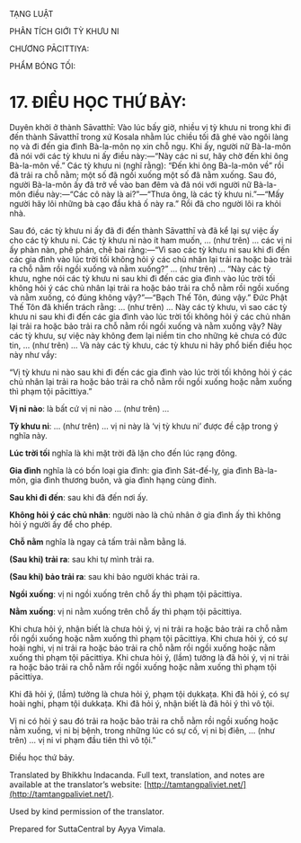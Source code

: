  

TẠNG LUẬT

PHÂN TÍCH GIỚI TỲ KHƯU NI

CHƯƠNG PĀCITTIYA:

PHẨM BÓNG TỐI:

# 17\. ĐIỀU HỌC THỨ BẢY:

Duyên khởi ở thành Sāvatthī: Vào lúc bấy giờ, nhiều vị tỳ khưu ni trong khi đi đến thành Sāvatthī trong xứ Kosala nhằm lúc chiều tối đã ghé vào ngôi làng nọ và đi đến gia đình Bà-la-môn nọ xin chỗ ngụ. Khi ấy, người nữ Bà-la-môn đã nói với các tỳ khưu ni ấy điều này:—“Này các ni sư, hãy chờ đến khi ông Bà-la-môn về.” Các tỳ khưu ni (nghĩ rằng): “Đến khi ông Bà-la-môn về” rồi đã trải ra chỗ nằm; một số đã ngồi xuống một số đã nằm xuống. Sau đó, người Bà-la-môn ấy đã trở về vào ban đêm và đã nói với người nữ Bà-la-môn điều này:—“Các cô này là ai?”—“Thưa ông, là các tỳ khưu ni.”—“Mấy người hãy lôi những bà cạo đầu khả ố này ra.” Rồi đã cho người lôi ra khỏi nhà.

Sau đó, các tỳ khưu ni ấy đã đi đến thành Sāvatthī và đã kể lại sự việc ấy cho các tỳ khưu ni. Các tỳ khưu ni nào ít ham muốn, … (như trên) … các vị ni ấy phàn nàn, phê phán, chê bai rằng:—“Vì sao các tỳ khưu ni sau khi đi đến các gia đình vào lúc trời tối không hỏi ý các chủ nhân lại trải ra hoặc bảo trải ra chỗ nằm rồi ngồi xuống và nằm xuống?” … (như trên) … “Này các tỳ khưu, nghe nói các tỳ khưu ni sau khi đi đến các gia đình vào lúc trời tối không hỏi ý các chủ nhân lại trải ra hoặc bảo trải ra chỗ nằm rồi ngồi xuống và nằm xuống, có đúng không vậy?”—“Bạch Thế Tôn, đúng vậy.” Đức Phật Thế Tôn đã khiển trách rằng: … (như trên) … Này các tỳ khưu, vì sao các tỳ khưu ni sau khi đi đến các gia đình vào lúc trời tối không hỏi ý các chủ nhân lại trải ra hoặc bảo trải ra chỗ nằm rồi ngồi xuống và nằm xuống vậy? Này các tỳ khưu, sự việc này không đem lại niềm tin cho những kẻ chưa có đức tin, … (như trên) … Và này các tỳ khưu, các tỳ khưu ni hãy phổ biến điều học này như vầy:

“Vị tỳ khưu ni nào sau khi đi đến các gia đình vào lúc trời tối không hỏi ý các chủ nhân lại trải ra hoặc bảo trải ra chỗ nằm rồi ngồi xuống hoặc nằm xuống thì phạm tội pācittiya.”

**Vị ni nào**: là bất cứ vị ni nào … (như trên) …

**Tỳ khưu ni**: … (như trên) … vị ni này là ‘vị tỳ khưu ni’ được đề cập trong ý nghĩa này.

**Lúc trời tối** nghĩa là khi mặt trời đã lặn cho đến lúc rạng đông.

**Gia đình** nghĩa là có bốn loại gia đình: gia đình Sát-đế-lỵ, gia đình Bà-la-môn, gia đình thương buôn, và gia đình hạng cùng đinh.

**Sau khi đi đến**: sau khi đã đến nơi ấy.

**Không hỏi ý các chủ nhân**: người nào là chủ nhân ở gia đình ấy thì không hỏi ý người ấy để cho phép.

**Chỗ nằm** nghĩa là ngay cả tấm trải nằm bằng lá.

**(Sau khi) trải ra**: sau khi tự mình trải ra.

**(Sau khi) bảo trải ra**: sau khi bảo người khác trải ra.

**Ngồi xuống**: vị ni ngồi xuống trên chỗ ấy thì phạm tội pācittiya.

**Nằm xuống**: vị ni nằm xuống trên chỗ ấy thì phạm tội pācittiya.

Khi chưa hỏi ý, nhận biết là chưa hỏi ý, vị ni trải ra hoặc bảo trải ra chỗ nằm rồi ngồi xuống hoặc nằm xuống thì phạm tội pācittiya. Khi chưa hỏi ý, có sự hoài nghi, vị ni trải ra hoặc bảo trải ra chỗ nằm rồi ngồi xuống hoặc nằm xuống thì phạm tội pācittiya. Khi chưa hỏi ý, (lầm) tưởng là đã hỏi ý, vị ni trải ra hoặc bảo trải ra chỗ nằm rồi ngồi xuống hoặc nằm xuống thì phạm tội pācittiya.

Khi đã hỏi ý, (lầm) tưởng là chưa hỏi ý, phạm tội dukkaṭa. Khi đã hỏi ý, có sự hoài nghi, phạm tội dukkaṭa. Khi đã hỏi ý, nhận biết là đã hỏi ý thì vô tội.

Vị ni có hỏi ý sau đó trải ra hoặc bảo trải ra chỗ nằm rồi ngồi xuống hoặc nằm xuống, vị ni bị bệnh, trong những lúc có sự cố, vị ni bị điên, … (như trên) … vị ni vi phạm đầu tiên thì vô tội.”

Điều học thứ bảy.

Translated by Bhikkhu Indacanda. Full text, translation, and notes are available at the translator’s website: [http://tamtangpaliviet.net/](http://tamtangpaliviet.net/).

Used by kind permission of the translator.

Prepared for SuttaCentral by Ayya Vimala.